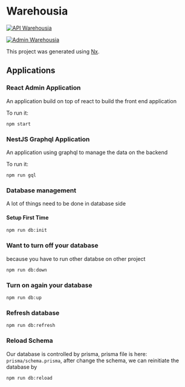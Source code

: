 # Warehousia

[![API Warehousia](https://github.com/sebastianusk/warehousia/actions/workflows/build-api.yaml/badge.svg)](https://github.com/sebastianusk/warehousia/actions/workflows/build-api.yaml)

[![Admin Warehousia](https://github.com/sebastianusk/warehousia/actions/workflows/build-admin.yaml/badge.svg)](https://github.com/sebastianusk/warehousia/actions/workflows/build-admin.yaml)

This project was generated using [Nx](https://nx.dev).

## Applications

### React Admin Application

An application build on top of react to build the front end application

To run it:

```
npm start
```

### NestJS Graphql Application

An application using graphql to manage the data on the backend

To run it:

```
npm run gql
```

### Database management

A lot of things need to be done in database side

#### Setup First Time
```
npm run db:init
```

### Want to turn off your database
because you have to run other databse on other project
```
npm run db:down
```

### Turn on again your database
```
npm run db:up
```

### Refresh database
```
npm run db:refresh
```

### Reload Schema
Our database is controlled by prisma, prisma file is here: `prisma/schema.prisma`, after change the schema, we can reinitiate the database by
```
npm run db:reload
```
